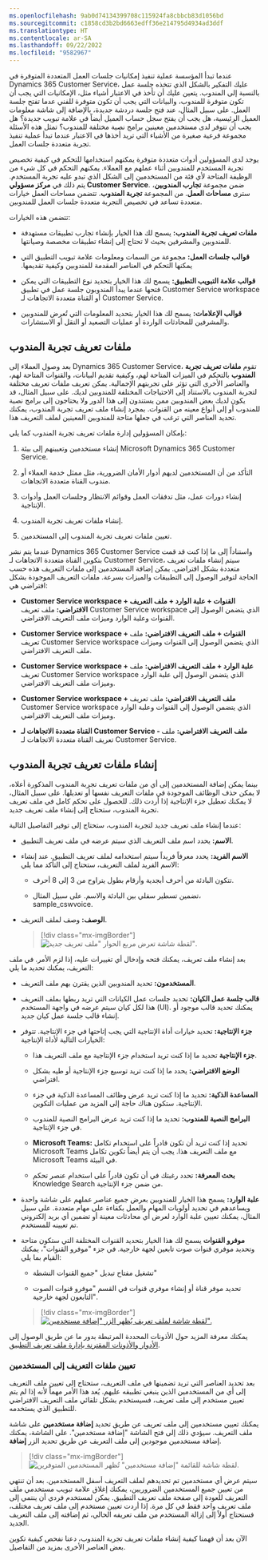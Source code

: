```yaml
---
ms.openlocfilehash: 9ab0d74134399708c115924fa8cbbcb83d1056bd
ms.sourcegitcommit: c1858cd3b2bd6663edff36e214795d4934ad3ddf
ms.translationtype: HT
ms.contentlocale: ar-SA
ms.lasthandoff: 09/22/2022
ms.locfileid: "9582967"
---
```

عندما تبدأ المؤسسة عملية تنفيذ إمكانيات جلسات العمل المتعددة المتوفرة في Dynamics 365 Customer Service، عليك التفكير بالشكل الذي تتخذه جلسة عمل بالنسبة إلى المندوب. يتعين عليك أن تأخذ في الاعتبار أشياء مثل، الإمكانيات التي يجب أن تكون متوفرة للمندوب، والبيانات التي يجب أن تكون متوفرة للفني عدما تفتح جلسة العمل. على سبيل المثال، عند فتح جلسة دردشة جديدة، بالإضافة إلى شاشة معلومات العميل الرئيسية، هل يجب أن يفتح سجل حساب العميل أيضاً في علامة تبويب جديدة؟ هل يجب أن تتوفر لدى مستخدمين معينين برامج نصية مختلفة للمندوب؟ تمثل هذه الأسئلة مجموعة فرعية صغيرة من الأشياء التي تريد أخذها في الاعتبار عندما تبدأ عملية تنفيذ تجربة متعددة جلسات العمل.

يوجد لدى المسؤولين أدوات متعددة متوفرة يمكنهم استخدامها للتحكم في كيفية تخصيص تجربة المستخدم للمندوبين أثناء عملهم مع العملاء. يمكنهم التحكم في كل شيء من الوظيفة المتاحة لأي فئة من المستخدمين إلى الشكل الذي تبدو عليه تجربة المستخدم. يتم ذلك في **مركز مسؤولي Customer Service**. ضمن مجموعة **تجارب المندوبين**، سترى **مساحات العمل**. من المجموعة **تجربة المندوب**. تتضمن مساحات العمل خيارات متعددة تساعد في تخصيص التجربة متعددة جلسات العمل للمندوبين.

تتضمن هذه الخيارات:

- **ملفات تعريف تجربة المندوب‬:** يسمح لك هذا الخيار بإنشاء تجارب تطبيقات مستهدفة للمندوبين والمشرفين بحيث لا تحتاج إلى إنشاء تطبيقات مخصصة وصيانتها.

- **‏‫قوالب جلسات العمل:** مجموعة من السمات ومعلومات علامة تبويب التطبيق التي يمكنها التحكم في العناصر المقدمة للمندوبين وكيفية تقديمها.

- **قوالب علامة التبويب التطبيق:** يسمح لك هذا الخيار بتحديد نوع التطبيقات التي يمكن فتحها عندما يبدأ المندوبون جلسة عمل في تطبيق Customer Service workspace أو القناة متعددة الاتجاهات لـ Customer Service.

- **قوالب الإعلامات‬:** يسمح لك هذا الخيار بتحديد المعلومات التي تُعرض للمندوبين والمشرفين للمحادثات الواردة أو عمليات التصعيد أو النقل أو الاستشارات.

## <a name="agent-experience-profiles"></a>ملفات تعريف تجربة المندوب

بعد وصول العملاء إلى Dynamics 365 Customer Service، تقوم **ملفات تعريف تجربة المندوب‬** بالتحكم في الميزات المتاحة لهم، وكيفية تقديم البيانات، والقنوات المتاحة لهم، والعناصر الأخرى التي تؤثر على تجربتهم الإجمالية. يمكن تعريف ملفات تعريف مختلفة لتجربة المندوب بالاستناد إلى الاحتياجات المختلفة للمندوبين لديك. على سبيل المثال، قد يكون لديك بعض المندوبين ممن يستندون إلى هذا الدور ولا يحتاجون إلى برامج نصية للمندوب أو إلى أنواع معينه من القنوات. بمجرد إنشاء ملف تعريف تجربة المندوب، يمكنك تحديد العناصر التي ترغب في جعلها متاحة للمندوبين المعينين لملف التعريف هذا.

بإمكان المسؤولين إدارة ملفات تعريف تجربة المندوب كما يلي:

1.  إنشاء مستخدمين وتعيينهم إلى بيئة Microsoft Dynamics 365 Customer Service.

1.  التأكد من أن المستخدمين لديهم أدوار الأمان الضرورية، مثل ممثل خدمة العملاء أو مندوب القناة متعددة الاتجاهات.

1.  إنشاء دورات عمل، مثل تدفقات العمل وقوائم الانتظار وجلسات العمل وأدوات الإنتاجية.

1.  إنشاء ملفات تعريف تجربة المندوب.

1.  ‏‏تعيين ملفات تعريف تجربة المندوب إلى المستخدمين.

عندما يتم نشر Dynamics 365 Customer Service واستناداً إلى ما إذا كنت قد قمت بتكوين القناة متعددة الاتجاهات لـ Customer Service، سيتم إنشاء ملفات تعريف متعددة بشكل افتراضي. يمكن إضافة المستخدمين إلى ملفات التعريف هذه حسب الحاجة لتوفير الوصول إلى التطبيقات والميزات بسرعة. ملفات التعريف الموجودة بشكل افتراضي هي:

- **Customer Service workspace + القنوات + علبة الوارد + ملف التعريف الافتراضي:** ملف تعريف Customer Service workspace الذي يتضمن الوصول إلى القنوات وعلبة الوارد وميزات ملف التعريف الافتراضي.

- **Customer Service workspace + القنوات + ملف التعريف الافتراضي:** ملف تعريف Customer Service workspace الذي يتضمن الوصول إلى القنوات وميزات ملف التعريف الافتراضي.

- **Customer Service workspace + علبة الوارد + ملف التعريف الافتراضي:** ملف تعريف Customer Service workspace الذي يتضمن الوصول إلى علبة الوارد وميزات ملف التعريف الافتراضي.

- **Customer Service workspace + ملف التعريف الافتراضي:** ملف تعريف Customer Service workspace الذي يتضمن الوصول إلى القنوات وعلبة الوارد وميزات ملف التعريف الافتراضي.

- **القناة متعددة الاتجاهات لـ Customer Service - ملف التعريف الافتراضي:** ملف تعريف القناة متعددة الاتجاهات لـ Customer Service.

## <a name="create-agent-experience-profiles"></a>إنشاء ملفات تعريف تجربة المندوب

بينما يمكن إضافة المستخدمين إلى أي من ملفات تعريف تجربة المندوب المذكورة أعلاه، لا يمكن حذف الوظائف الموجودة في ملفات التعريف نفسها أو تعديلها. على سبيل المثال، لا يمكنك تعطيل جزء الإنتاجية إذا أردت ذلك. للحصول على تحكم كامل في ملف تعريف تجربة المندوب، ستحتاج إلى إنشاء ملف تعريف جديد.

عندما إنشاء ملف تعريف جديد لتجربة المندوب، ستحتاج إلى توفير التفاصيل التالية:

- **الاسم:** يحدد اسم ملف التعريف الذي سيتم عرضه في ملف تعريف التطبيق.

- **الاسم الفريد:** يحدد معرفاً فريداً سيتم استخدامه لملف تعريف التطبيق. عند إنشاء الاسم الفريد لملف التعريف، ستحتاج إلى التأكد مما يلي:

  - تتكون البادئة من أحرف أبجدية وأرقام بطول يتراوح من 3 إلى 8 أحرف.

  - تضمين تسطير سفلي بين البادئة والاسم. على سبيل المثال، sample_cswvoice.

- **الوصف:** وصف لملف التعريف.

  > [!div class="mx-imgBorder"]
  > ![لقطة شاشة تعرض مربع الحوار "ملف تعريف جديد".](../media/new-profile.png)

بعد إنشاء ملف تعريف، يمكنك فتحه وإدخال أي تغييرات عليه، إذا لزم الأمر. في ملف التعريف، يمكنك تحديد ما يلي:

- **المستخدمون:** تحديد المندوبين الذين يقترن بهم ملف التعريف.

- **قالب جلسة عمل الكيان:** تحديد جلسات عمل الكيانات‬ التي تريد ربطها بملف التعريف هذا لكل كيان سيتم عرضه في واجهة المستخدم (UI). يمكنك تحديد قالب موجود أو إنشاء قالب جلسة عمل كيان جديد.

- **جزء الإنتاجية:** تحديد خيارات أداة الإنتاجية التي يجب إتاحتها في جزء الإنتاجية. تتوفر الخيارات التالية لأداة الإنتاجية:

  - **جزء الإنتاجية** تحديد ما إذا كنت تريد استخدام جزء الإنتاجية مع ملف التعريف هذا.

  - **الوضع الافتراضي:** يحدد ما إذا كنت تريد توسيع جزء الإنتاجية أو طيه بشكل افتراضي.

  - **المساعدة الذكية:** تحديد ما إذا كنت تريد عرض وظائف المساعدة الذكية في جزء الإنتاجية. ستكون هناك حاجة إلى المزيد من عمليات التكوين.

  - **البرامج النصية للمندوب:** تحديد ما إذا كنت تريد عرض البرامج النصية للمندوب في جزء الإنتاجية.

  - **Microsoft Teams:** تحديد إذا كنت تريد أن تكون قادراً على استخدام تكامل Microsoft Teams مع ملف التعريف هذا. يجب أن يتم أيضاً تكوين تكامل Microsoft Teams في البيئة.

  - **بحث المعرفة:** تحدد رغبتك في أن تكون قادراً على استخدام عنصر تحكم Knowledge Search من ضمن جزء الإنتاجية.

- **علبة الوارد:** يسمح هذا الخيار للمندوبين بعرض جميع عناصر عملهم على شاشة واحدة ويساعدهم في تحديد أولويات المهام والعمل بكفاءة على مهام متعددة. 
  على سبيل المثال، يمكنك تعيين علبة الوارد لعرض أي محادثات معينة أو تضمين أي بريد إلكتروني تم تعيينه للمستخدم.

- **موفرو القنوات** يسمح لك هذا الخيار بتحديد القنوات المختلفة التي ستكون متاحة وتحديد موفري قنوات صوت تابعين لجهة خارجية. في جزء "موفرو القنوات‬"، يمكنك القيام بما يلي:

  - تشغيل مفتاح تبديل "جميع القنوات النشطة‬"

  - تحديد موفر قناة أو إنشاء موفري قنوات في القسم "موفرو قنوات الصوت التابعون لجهة خارجية".

  > [!div class="mx-imgBorder"]
  > [![لقطة شاشة لملف تعريف يُظهر الزر "إضافة مستخدمين".](../media/add-users-profile.png)](../media/add-users-profile.png#lightbox)

يمكنك معرفة المزيد حول الأذونات المحددة المرتبطة بدور ما عن طريق الوصول إلى [الأدوار والأذونات المقترنة بإدارة ملف تعريف التطبيق](/dynamics365/app-profile-manager/security-roles/?azure-portal=true).

### <a name="assign-profiles-to-users"></a>‏‏تعيين ملفات التعريف إلى المستخدمين

بعد تحديد العناصر التي تريد تضمينها في ملف التعريف، ستحتاج إلى تعيين ملف التعريف إلى أي من المستخدمين الذين ينبغي تطبيقه عليهم. يُعد هذا الأمر مهماً لأنه إذا لم يتم تعيين مستخدم إلى ملف تعريف، فسيستخدم بشكل تلقائي ملف التعريف الافتراضي للتطبيق الذي يستخدمه.

يمكنك تعيين مستخدمين إلى ملف تعريف عن طريق تحديد **إضافة مستخدمين** على شاشة ملف التعريف. سيؤدي ذلك إلى فتح الشاشة "إضافة مستخدمين". على الشاشة، يمكنك إضافة مستخدمين موجودين إلى ملف التعريف عن طريق تحديد الزر **إضافة**.

> [!div class="mx-imgBorder"]
> ![لقطة شاشة للقائمة "إضافة مستخدمين" تُظهر المستخدمين المتوفرين.](../media/add-users.png)

سيتم عرض أي مستخدمين تم تحديدهم لملف التعريف أسفل المستخدمين. بعد أن تنتهي من تعيين جميع المستخدمين الضروريين، يمكنك إغلاق علامة تبويب مستخدمي ملف التعريف للعودة إلى صفحة ملف تعريف التطبيق. يمكن لمستخدم فردي أن ينتمي إلى ملف تعريف واحد فقط في كل مرة. إذا أردت تعيين مستخدم إلى ملف تعريف مختلف، فستحتاج أولاً إلى إزالة المستخدم من ملف تعريفه الحالي، ثم إضافته إلى ملف التعريف الجديد.

الآن بعد أن فهمنا كيفية إنشاء ملفات تعريف تجربة المندوب، دعنا نفحص كيفية تكوين بعض العناصر الأخرى بمزيد من التفاصيل.
